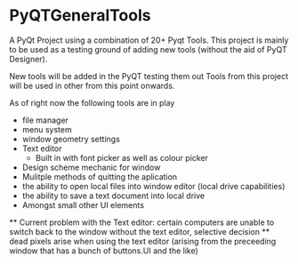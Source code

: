 # PyQTGeneralTools

A PyQt Project using a combination of 20+ Pyqt Tools. This project is mainly to be used as a testing ground of adding new tools (without the aid of PyQT Designer). 

New tools will be added in the PyQT testing them out 
Tools from this project will be used in other from this point onwards.


As of right now the following tools are in play
- file manager
- menu system 
- window geometry settings 
- Text editor 
  - Built in with font picker as well as colour picker
- Design scheme mechanic for window
- Mulitple methods of quitting the aplication 
- the ability to open local files into window editor (local drive capabilities)
- the ability to save a text document into local drive
- Amongst small other UI elements

** Current problem with the Text editor: certain computers are unable to switch back to the window without the text editor, selective decision
** dead pixels arise when using the text editor (arising from the preceeding window that has a bunch of buttons.UI and the like)

